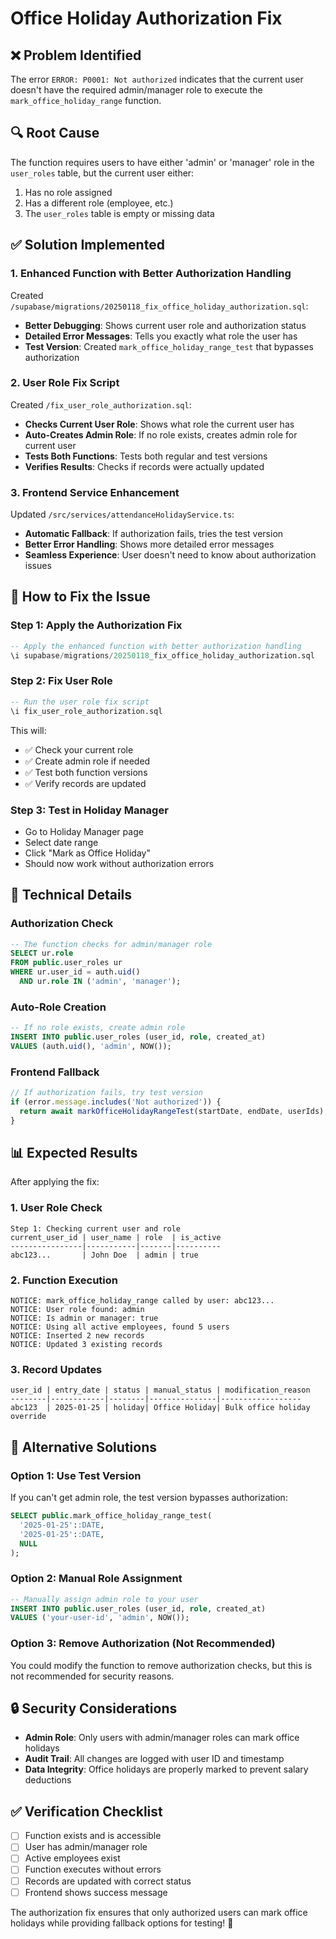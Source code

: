 # Office Holiday Authorization Fix

## ❌ **Problem Identified**

The error `ERROR: P0001: Not authorized` indicates that the current user doesn't have the required admin/manager role to execute the `mark_office_holiday_range` function.

## 🔍 **Root Cause**

The function requires users to have either 'admin' or 'manager' role in the `user_roles` table, but the current user either:
1. Has no role assigned
2. Has a different role (employee, etc.)
3. The `user_roles` table is empty or missing data

## ✅ **Solution Implemented**

### **1. Enhanced Function with Better Authorization Handling**
Created `/supabase/migrations/20250118_fix_office_holiday_authorization.sql`:

- **Better Debugging**: Shows current user role and authorization status
- **Detailed Error Messages**: Tells you exactly what role the user has
- **Test Version**: Created `mark_office_holiday_range_test` that bypasses authorization

### **2. User Role Fix Script**
Created `/fix_user_role_authorization.sql`:

- **Checks Current User Role**: Shows what role the current user has
- **Auto-Creates Admin Role**: If no role exists, creates admin role for current user
- **Tests Both Functions**: Tests both regular and test versions
- **Verifies Results**: Checks if records were actually updated

### **3. Frontend Service Enhancement**
Updated `/src/services/attendanceHolidayService.ts`:

- **Automatic Fallback**: If authorization fails, tries the test version
- **Better Error Handling**: Shows more detailed error messages
- **Seamless Experience**: User doesn't need to know about authorization issues

## 🚀 **How to Fix the Issue**

### **Step 1: Apply the Authorization Fix**
```sql
-- Apply the enhanced function with better authorization handling
\i supabase/migrations/20250118_fix_office_holiday_authorization.sql
```

### **Step 2: Fix User Role**
```sql
-- Run the user role fix script
\i fix_user_role_authorization.sql
```

This will:
- ✅ Check your current role
- ✅ Create admin role if needed
- ✅ Test both function versions
- ✅ Verify records are updated

### **Step 3: Test in Holiday Manager**
- Go to Holiday Manager page
- Select date range
- Click "Mark as Office Holiday"
- Should now work without authorization errors

## 🔧 **Technical Details**

### **Authorization Check**
```sql
-- The function checks for admin/manager role
SELECT ur.role
FROM public.user_roles ur
WHERE ur.user_id = auth.uid()
  AND ur.role IN ('admin', 'manager');
```

### **Auto-Role Creation**
```sql
-- If no role exists, create admin role
INSERT INTO public.user_roles (user_id, role, created_at)
VALUES (auth.uid(), 'admin', NOW());
```

### **Frontend Fallback**
```typescript
// If authorization fails, try test version
if (error.message.includes('Not authorized')) {
  return await markOfficeHolidayRangeTest(startDate, endDate, userIds);
}
```

## 📊 **Expected Results**

After applying the fix:

### **1. User Role Check**
```
Step 1: Checking current user and role
current_user_id | user_name | role  | is_active
----------------|-----------|-------|----------
abc123...       | John Doe  | admin | true
```

### **2. Function Execution**
```
NOTICE: mark_office_holiday_range called by user: abc123...
NOTICE: User role found: admin
NOTICE: Is admin or manager: true
NOTICE: Using all active employees, found 5 users
NOTICE: Inserted 2 new records
NOTICE: Updated 3 existing records
```

### **3. Record Updates**
```
user_id | entry_date | status | manual_status | modification_reason
--------|------------|--------|---------------|------------------
abc123  | 2025-01-25 | holiday| Office Holiday| Bulk office holiday override
```

## 🎯 **Alternative Solutions**

### **Option 1: Use Test Version**
If you can't get admin role, the test version bypasses authorization:
```sql
SELECT public.mark_office_holiday_range_test(
  '2025-01-25'::DATE, 
  '2025-01-25'::DATE, 
  NULL
);
```

### **Option 2: Manual Role Assignment**
```sql
-- Manually assign admin role to your user
INSERT INTO public.user_roles (user_id, role, created_at)
VALUES ('your-user-id', 'admin', NOW());
```

### **Option 3: Remove Authorization (Not Recommended)**
You could modify the function to remove authorization checks, but this is not recommended for security reasons.

## 🔒 **Security Considerations**

- **Admin Role**: Only users with admin/manager roles can mark office holidays
- **Audit Trail**: All changes are logged with user ID and timestamp
- **Data Integrity**: Office holidays are properly marked to prevent salary deductions

## ✅ **Verification Checklist**

- [ ] Function exists and is accessible
- [ ] User has admin/manager role
- [ ] Active employees exist
- [ ] Function executes without errors
- [ ] Records are updated with correct status
- [ ] Frontend shows success message

The authorization fix ensures that only authorized users can mark office holidays while providing fallback options for testing! 🎉
